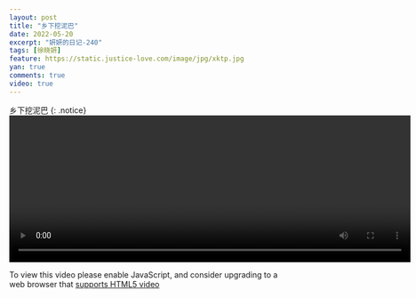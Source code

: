 ```yaml
---
layout: post
title: "乡下挖泥巴"
date: 2022-05-20
excerpt: "妍妍的日记-240"
tags: [徐晓妍]
feature: https://static.justice-love.com/image/jpg/xktp.jpg
yan: true
comments: true
video: true
---
```

乡下挖泥巴
{: .notice}
<video id="my-video" class="video-js vjs-16-9 clipboard" controls preload="auto" width="722" height="264" data-setup="{}">
    <source src="{{ site.staticUrl }}/yanyan/video/waniba.mp4" type='video/mp4'>
    <p class="vjs-no-js">
        To view this video please enable JavaScript, and consider upgrading to a web browser that
        <a href="http://videojs.com/html5-video-support/" target="_blank">supports HTML5 video</a>
    </p>
</video>

